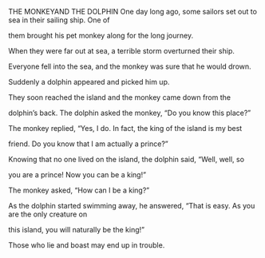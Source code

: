 


THE MONKEYAND THE DOLPHIN
One day long ago, some sailors set out to sea in their sailing ship. One
of

them brought his pet monkey along for the long journey.

When they were far out at sea, a terrible storm overturned their ship.

Everyone fell into the sea, and the monkey was sure that he would drown.

Suddenly a dolphin appeared and picked him up.

They soon reached the island and the monkey came down from the

dolphin’s back. The dolphin asked the monkey, “Do you know this place?”

The monkey replied, “Yes, I do. In fact, the king of the island is my
best

friend. Do you know that I am actually a prince?”

Knowing that no one lived on the island, the dolphin said, “Well, well,
so

you are a prince! Now you can be a king!”

The monkey asked, “How can I be a king?”

As the dolphin started swimming away, he answered, “That is easy. As you
are the only creature on

this island, you will naturally be the king!”

Those who lie and boast may end up in trouble.


